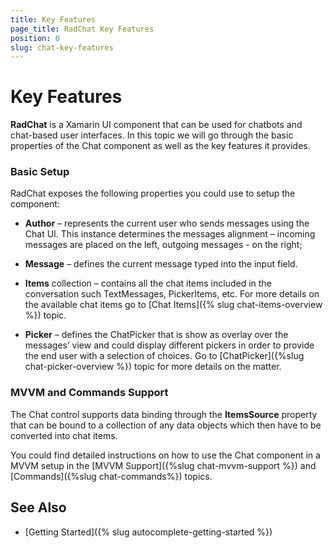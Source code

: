 ```yaml
---
title: Key Features
page_title: RadChat Key Features
position: 0
slug: chat-key-features
---
```


# Key Features #

**RadChat** is a Xamarin UI component that can be used for chatbots and chat-based user interfaces. In this topic we will go through the basic properties of the Chat component as well as the key features it provides.

### Basic Setup

RadChat exposes the following properties you could use to setup the component:

* **Author** – represents the current user who sends messages using the Chat UI. This instance determines the messages alignment – incoming messages are placed on the left, outgoing messages - on the right;

* **Message** – defines the current message typed into the input field.

* **Items** collection – contains all the chat items included in the conversation such TextMessages, PickerItems, etc. For more details on the available chat items go to [Chat Items]({% slug chat-items-overview %}) topic.

* **Picker** – defines the ChatPicker that is show as overlay over the messages’ view and could display different pickers in order to provide the end user with a selection of choices. Go to [ChatPicker]({%slug chat-picker-overview %}) topic for more details on the matter.

### MVVM and Commands Support

The Chat control supports data binding through the **ItemsSource** property that can be bound to a collection of any data objects which then have to be converted into chat items.

You could find detailed instructions on how to use the Chat component in a MVVM setup in the [MVVM Support]({%slug chat-mvvm-support %}) and [Commands]({%slug chat-commands%}) topics.
	
## See Also

- [Getting Started]({% slug autocomplete-getting-started %})